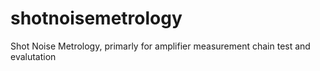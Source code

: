 # shotnoisemetrology
Shot Noise Metrology, primarly for amplifier measurement chain test and evalutation
